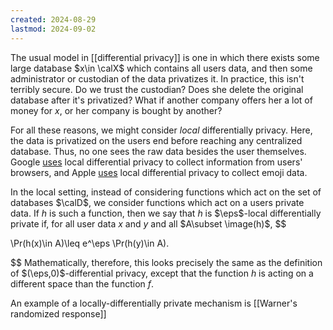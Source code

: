 ```yaml
---
created: 2024-08-29
lastmod: 2024-09-02
---
```

The usual model in [[differential privacy]] is one in which there exists some large database $x\in \calX$ which contains all users data, and then some administrator or custodian of the data privatizes it. In practice, this isn't terribly secure. Do we trust the custodian? Does she delete the original database after it's privatized? What if another company offers her a lot of money for $x$, or her company is bought by another? 

For all these reasons, we might consider _local_ differentially privacy. Here, the data is privatized on the users end before reaching any centralized database. Thus, no one sees the raw data besides the user themselves. Google [uses](https://ai.google/research/pubs/pub42852) local differential privacy to collect information from users' browsers, and Apple [uses](https://machinelearning.apple.com/2017/12/06/learning-with-privacy-at-scale.html) local differential privacy to collect emoji data. 

In the local setting, instead of considering functions which act on the set of databases $\calD$, we consider functions which act on a users private data. If $h$ is such a function, then we say that $h$ is $\eps$-local differentially private if, for all user data $x$ and $y$ and all $A\subset \image(h)$, 
$$

\Pr(h(x)\in A)\leq e^\eps \Pr(h(y)\in A).

$$
Mathematically, therefore, this looks precisely the same as the definition of $(\eps,0)$-differential privacy, except that the function $h$ is acting on a different space than the function $f$. 

An example of a locally-differentially private mechanism is [[Warner's randomized response]]